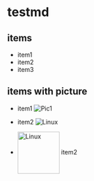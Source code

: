 # testmd

## items

* item1
* item2
* item3

## items with picture

* item1
![Pic1](https://www.linux.org/styles/uix/uix/logo.png?raw=true)


* item2 <img src="https://www.linux.org/styles/uix/uix/logo.png" alt="Linux" style="vertical-align:top;" />

* <img src="https://www.linux.org/styles/uix/uix/logo.png" alt="Linux" height="96" style="vertical-align:middle;" height="32" /> item2 



